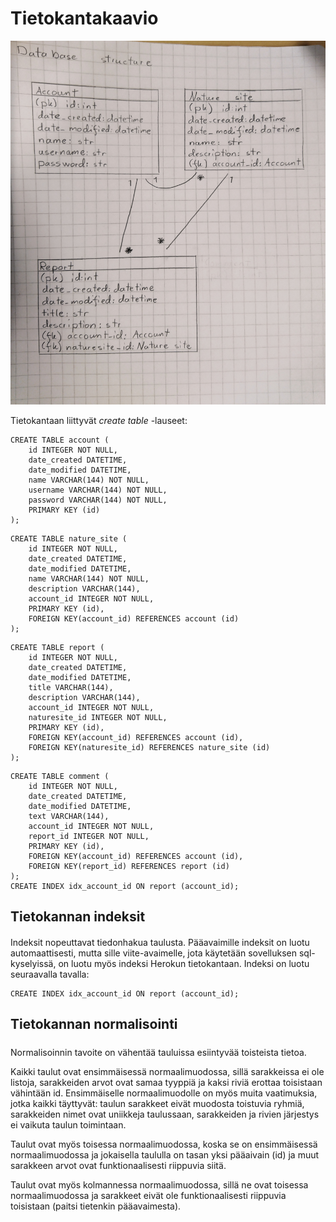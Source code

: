 # Tietokantakaavio

![alt text](https://raw.githubusercontent.com/olgaviho/naytteidenKerays/master/documentation/pictures/tietokantakaavio4.JPG)

Tietokantaan liittyvät _create table_ -lauseet:

```
CREATE TABLE account (
	id INTEGER NOT NULL, 
	date_created DATETIME, 
	date_modified DATETIME, 
	name VARCHAR(144) NOT NULL, 
	username VARCHAR(144) NOT NULL, 
	password VARCHAR(144) NOT NULL, 
	PRIMARY KEY (id)
);
```
```
CREATE TABLE nature_site (
	id INTEGER NOT NULL, 
	date_created DATETIME, 
	date_modified DATETIME, 
	name VARCHAR(144) NOT NULL, 
	description VARCHAR(144), 
	account_id INTEGER NOT NULL, 
	PRIMARY KEY (id), 
	FOREIGN KEY(account_id) REFERENCES account (id)
);
```
```
CREATE TABLE report (
	id INTEGER NOT NULL, 
	date_created DATETIME, 
	date_modified DATETIME, 
	title VARCHAR(144), 
	description VARCHAR(144), 
	account_id INTEGER NOT NULL, 
	naturesite_id INTEGER NOT NULL, 
	PRIMARY KEY (id), 
	FOREIGN KEY(account_id) REFERENCES account (id), 
	FOREIGN KEY(naturesite_id) REFERENCES nature_site (id)
);
```
```
CREATE TABLE comment (
	id INTEGER NOT NULL, 
	date_created DATETIME, 
	date_modified DATETIME, 
	text VARCHAR(144), 
	account_id INTEGER NOT NULL, 
	report_id INTEGER NOT NULL, 
	PRIMARY KEY (id), 
	FOREIGN KEY(account_id) REFERENCES account (id), 
	FOREIGN KEY(report_id) REFERENCES report (id)
);
CREATE INDEX idx_account_id ON report (account_id);
```

## Tietokannan indeksit <h4>
  
Indeksit nopeuttavat tiedonhakua taulusta. Pääavaimille indeksit on luotu automaattisesti, mutta sille viite-avaimelle, jota käytetään sovelluksen sql-kyselyissä, on luotu myös indeksi Herokun tietokantaan. Indeksi on luotu seuraavalla tavalla:
```
CREATE INDEX idx_account_id ON report (account_id);
```

  
## Tietokannan normalisointi <h5>
Normalisoinnin tavoite on vähentää tauluissa esiintyvää toisteista tietoa.
  
Kaikki taulut ovat ensimmäisessä normaalimuodossa, sillä sarakkeissa ei ole listoja, sarakkeiden arvot ovat samaa tyyppiä ja kaksi riviä erottaa toisistaan vähintään id. Ensimmäiselle normaalimuodolle on myös muita vaatimuksia, jotka kaikki täyttyvät: taulun sarakkeet eivät muodosta toistuvia ryhmiä, sarakkeiden nimet ovat uniikkeja taulussaan, sarakkeiden ja rivien järjestys ei vaikuta taulun toimintaan.

Taulut ovat myös toisessa normaalimuodossa, koska se on ensimmäisessä normaalimuodossa ja jokaisella taululla on tasan yksi pääaivain (id) ja muut sarakkeen arvot ovat funktionaalisesti riippuvia siitä.

Taulut ovat myös kolmannessa normaalimuodossa, sillä ne ovat toisessa normaalimuodossa ja sarakkeet eivät ole funktionaalisesti riippuvia toisistaan (paitsi tietenkin pääavaimesta).
